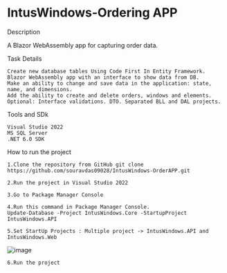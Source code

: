 # IntusWindows-Ordering APP
Description

A Blazor WebAssembly app for capturing order data.

Task Details

    Create new database tables Using Code First In Entity Framework.
    Blazor WebAssembly app with an interface to show data from DB.
    Make an ability to change and save data in the application: state, name, and dimensions.
    Add the ability to create and delete orders, windows and elements.
    Optional: Interface validations. DTO. Separated BLL and DAL projects.

Tools and SDk

    Visual Studio 2022
    MS SQL Server
    .NET 6.0 SDK

How to run the project

    1.Clone the repository from GitHub git clone https://github.com/souravdas09028/IntusWindows-OrderAPP.git

    2.Run the project in Visual Studio 2022

    3.Go to Package Manager Console

    4.Run this command in Package Manager Console.
    Update-Database -Project IntusWindows.Core -StartupProject IntusWindows.API
    
    5.Set StartUp Projects : Multiple project -> IntusWindows.API and IntusWindows.Web
  ![image](https://user-images.githubusercontent.com/59077852/234049821-def36cd5-f258-43d8-8437-89991b5ea67b.png)

    
    6.Run the project

